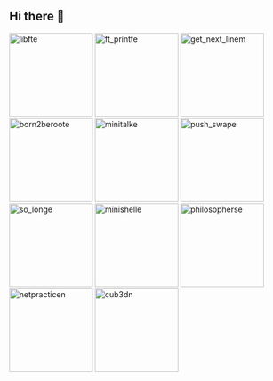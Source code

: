 ## Hi there 👋

<img width="150" height="150" alt="libfte" src="https://github.com/user-attachments/assets/0d41ff6a-8dce-45e2-adde-e666368c1906" /> <img width="150" height="150" alt="ft_printfe" src="https://github.com/user-attachments/assets/3c3995e8-9b3f-4a5c-bcdc-99ad331ee1e2" /> <img width="150" height="150" alt="get_next_linem" src="https://github.com/user-attachments/assets/1774f411-c897-41e4-808f-c731d731e593" /> <img width="150" height="150" alt="born2beroote" src="https://github.com/user-attachments/assets/2b04770f-1d2a-48ee-afa4-9e8c79223c1e" />
<img width="150" height="150" alt="minitalke" src="https://github.com/user-attachments/assets/8597c317-ca2e-4b6b-9954-dac743b49b2f" /> <img width="150" height="150" alt="push_swape" src="https://github.com/user-attachments/assets/edd65ffb-5cca-4a2e-97c5-6c2ed212d19f" /> <img width="150" height="150" alt="so_longe" src="https://github.com/user-attachments/assets/6e286816-08ec-4cca-82ac-3553a675c46d" /> <img width="150" height="150" alt="minishelle" src="https://github.com/user-attachments/assets/8822ce43-f61a-450e-9159-63666ef5c7d1" />
<img width="150" height="150" alt="philosopherse" src="https://github.com/user-attachments/assets/5a7e8dd8-2f49-43f6-9586-f2ab858a2b71" /> <img width="150" height="150" alt="netpracticen" src="https://github.com/user-attachments/assets/c785d50d-aac2-41e8-b125-5f682e986b16" /> <img width="150" height="150" alt="cub3dn" src="https://github.com/user-attachments/assets/56b65a41-39c3-4323-8ed7-81decd5075d7" />











<!--
**Marjo412/Marjo412** is a ✨ _special_ ✨ repository because its `README.md` (this file) appears on your GitHub profile.

Here are some ideas to get you started:

- 🔭 I’m currently working on ...
- 🌱 I’m currently learning ...
- 👯 I’m looking to collaborate on ...
- 🤔 I’m looking for help with ...
- 💬 Ask me about ...
- 📫 How to reach me: ...
- 😄 Pronouns: ...
- ⚡ Fun fact: ...
-->
